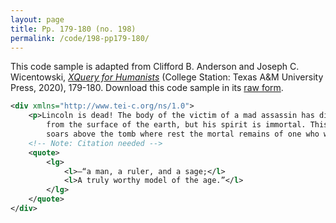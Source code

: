 ```yaml
---
layout: page
title: Pp. 179-180 (no. 198)
permalink: /code/198-pp179-180/
---
```


This code sample is adapted from Clifford B. Anderson and Joseph C. Wicentowski, 
[_XQuery for Humanists_](/) (College Station: Texas A&M University Press, 2020), 179-180. 
Download this code sample in its [raw form](/code/198-pp179-180/198-pp179-180.xml).

```xml
<div xmlns="http://www.tei-c.org/ns/1.0">
    <p>Lincoln is dead! The body of the victim of a mad assassin has disappeared
        from the surface of the earth, but his spirit is immortal. This spirit
        soars above the tomb where rest the mortal remains of one who was—</p>
    <!-- Note: Citation needed -->
    <quote>
        <lg>
            <l>—“a man, a ruler, and a sage;</l>
            <l>A truly worthy model of the age.”</l>
        </lg>
    </quote>
</div>
```  
